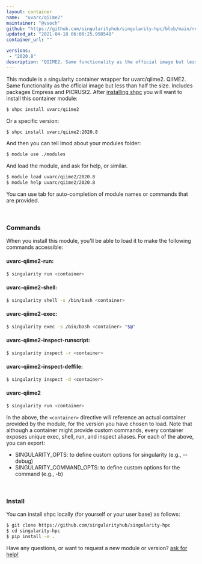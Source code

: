 ```yaml
---
layout: container
name:  "uvarc/qiime2"
maintainer: "@vsoch"
github: "https://github.com/singularityhub/singularity-hpc/blob/main/registry/uvarc/qiime2/container.yaml"
updated_at: "2021-04-18 06:00:25.998548"
container_url: ""

versions:
 - "2020.8"
description: "QIIME2. Same functionality as the official image but less than half the size. Includes packages Empress and PICRUSt2."
---
```


This module is a singularity container wrapper for uvarc/qiime2.
QIIME2. Same functionality as the official image but less than half the size. Includes packages Empress and PICRUSt2.
After [installing shpc](#install) you will want to install this container module:

```bash
$ shpc install uvarc/qiime2
```

Or a specific version:

```bash
$ shpc install uvarc/qiime2:2020.8
```

And then you can tell lmod about your modules folder:

```bash
$ module use ./modules
```

And load the module, and ask for help, or similar.

```bash
$ module load uvarc/qiime2/2020.8
$ module help uvarc/qiime2/2020.8
```

You can use tab for auto-completion of module names or commands that are provided.

<br>

### Commands

When you install this module, you'll be able to load it to make the following commands accessible:

#### uvarc-qiime2-run:

```bash
$ singularity run <container>
```

#### uvarc-qiime2-shell:

```bash
$ singularity shell -s /bin/bash <container>
```

#### uvarc-qiime2-exec:

```bash
$ singularity exec -s /bin/bash <container> "$@"
```

#### uvarc-qiime2-inspect-runscript:

```bash
$ singularity inspect -r <container>
```

#### uvarc-qiime2-inspect-deffile:

```bash
$ singularity inspect -d <container>
```



#### uvarc-qiime2

```bash
$ singularity run <container>
```


In the above, the `<container>` directive will reference an actual container provided
by the module, for the version you have chosen to load. Note that although a container
might provide custom commands, every container exposes unique exec, shell, run, and
inspect aliases. For each of the above, you can export:

 - SINGULARITY_OPTS: to define custom options for singularity (e.g., --debug)
 - SINGULARITY_COMMAND_OPTS: to define custom options for the command (e.g., -b)

<br>
  
### Install

You can install shpc locally (for yourself or your user base) as follows:

```bash
$ git clone https://github.com/singularityhub/singularity-hpc
$ cd singularity-hpc
$ pip install -e .
```

Have any questions, or want to request a new module or version? [ask for help!](https://github.com/singularityhub/singularity-hpc/issues)